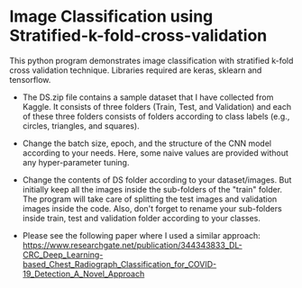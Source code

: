 # Image Classification using Stratified-k-fold-cross-validation
This python program demonstrates image classification with stratified k-fold cross validation technique. Libraries required are keras, sklearn and tensorflow.
* The DS.zip file contains a sample dataset that I have collected from Kaggle. It consists of three folders (Train, Test, and Validation) and each of these three folders consists of folders according to class labels (e.g., circles, triangles, and squares).
* Change the batch size, epoch, and the structure of the CNN model according to your needs. Here, some naive values are provided without any hyper-parameter tuning.
* Change the contents of DS folder according to your dataset/images. But initially keep all the images inside the sub-folders of the "train" folder. The program will take care of splitting the test images and validation images inside the code. Also, don't forget to rename your sub-folders inside train, test and validation folder according to your classes.

* Please see the following paper where I used a similar approach:
https://www.researchgate.net/publication/344343833_DL-CRC_Deep_Learning-based_Chest_Radiograph_Classification_for_COVID-19_Detection_A_Novel_Approach
